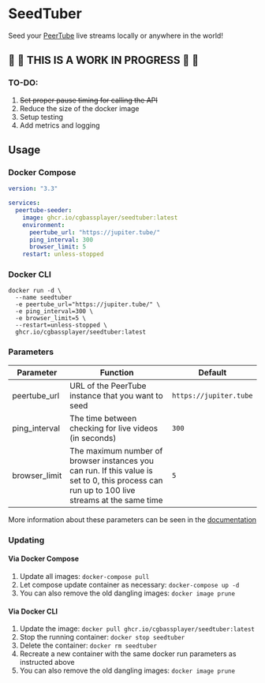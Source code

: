# SeedTuber

Seed your [PeerTube](https://joinpeertube.org/) live streams locally or anywhere in the world!

## :rotating_light: :rotating_light: THIS IS A WORK IN PROGRESS :rotating_light: :rotating_light:

### TO-DO:

1. ~~Set proper pause timing for calling the API~~
2. Reduce the size of the docker image
3. Setup testing
4. Add metrics and logging

## Usage

### Docker Compose

```yaml
version: "3.3"

services:
  peertube-seeder:
    image: ghcr.io/cgbassplayer/seedtuber:latest
    environment:
      peertube_url: "https://jupiter.tube/"
      ping_interval: 300
      browser_limit: 5
    restart: unless-stopped
```

### Docker CLI

```
docker run -d \
  --name seedtuber
  -e peertube_url="https://jupiter.tube/" \
  -e ping_interval=300 \
  -e browser_limit=5 \
  --restart=unless-stopped \
  ghcr.io/cgbassplayer/seedtuber:latest
```

### Parameters

| Parameter     | Function                                                                                                                                     | Default                |
|---------------|----------------------------------------------------------------------------------------------------------------------------------------------|------------------------|
| peertube_url  | URL of the PeerTube instance that you want to seed                                                                                           | `https://jupiter.tube` |
| ping_interval | The time between checking for live videos (in seconds)                                                                                       | `300`                  |
| browser_limit | The maximum number of browser instances you can run. If this value is set to 0, this process can run up to 100 live streams at the same time | `5`                    |

More information about these parameters can be seen in the [documentation](docs/README.md)

### Updating

#### Via Docker Compose

1. Update all images: `docker-compose pull`
2. Let compose update container as necessary: `docker-compose up -d`
3. You can also remove the old dangling images: `docker image prune`

#### Via Docker CLI

1. Update the image: `docker pull ghcr.io/cgbassplayer/seedtuber:latest`
2. Stop the running container: `docker stop seedtuber`
3. Delete the container: `docker rm seedtuber`
4. Recreate a new container with the same docker run parameters as instructed above
5. You can also remove the old dangling images: `docker image prune`
